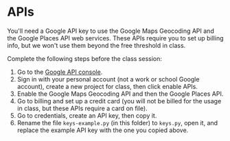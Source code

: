 # APIs

You'll need a Google API key to use the Google Maps Geocoding API and the Google Places API web services. These APIs require you to set up billing info, but we won't use them beyond the free threshold in class.

Complete the following steps before the class session:

  1. Go to the [Google API console](https://console.developers.google.com/).
  1. Sign in with your personal account (not a work or school Google account), create a new project for class, then click enable APIs.
  1. Enable the Google Maps Geocoding API and then the Google Places API.
  1. Go to billing and set up a credit card (you will not be billed for the usage in class, but these APIs require a card on file).
  1. Go to credentials, create an API key, then copy it.
  1. Rename the file `keys-example.py` (in this folder) to `keys.py`, open it, and replace the example API key with the one you copied above.
